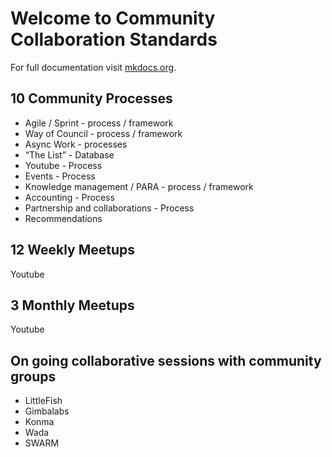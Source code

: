 # Welcome to Community Collaboration Standards

For full documentation visit [mkdocs.org](https://www.mkdocs.org).

## 10 Community Processes

* Agile / Sprint  - process / framework
* Way of Council - process / framework
* Async Work - processes
* “The List” - Database
* Youtube - Process
* Events - Process
* Knowledge management / PARA - process / framework
* Accounting - Process
* Partnership and collaborations - Process
* Recommendations


## 12 Weekly Meetups

Youtube

## 3 Monthly Meetups

Youtube

## On going collaborative sessions with community groups
* LittleFish
* Gimbalabs
* Konma
* Wada
* SWARM


